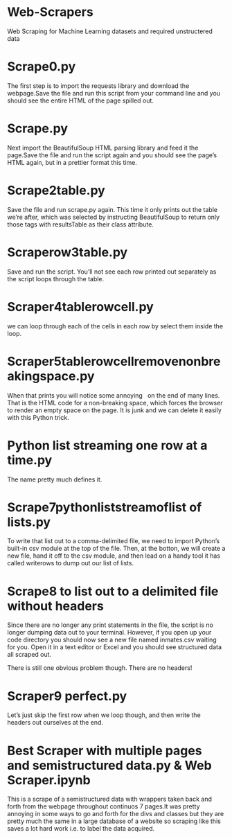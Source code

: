# Web-Scrapers
Web Scraping for Machine Learning datasets and required unstructered data

# Scrape0.py
The first step is to import the requests library and download the webpage.Save the file and run this script from your command line and you should see the entire HTML of the page spilled out.

# Scrape.py
Next import the BeautifulSoup HTML parsing library and feed it the page.Save the file and run the script again and you should see the page’s HTML again, but in a prettier format this time.

# Scrape2table.py
Save the file and run scrape.py again. This time it only prints out the table we’re after, which was selected by instructing BeautifulSoup to return only those <table> tags with resultsTable as their class attribute.
  
# Scraperow3table.py
Save and run the script. You’ll not see each row printed out separately as the script loops through the table.

# Scraper4tablerowcell.py
we can loop through each of the cells in each row by select them inside the loop.

# Scraper5tablerowcellremovenonbreakingspace.py
When that prints you will notice some annoying &nbsp; on the end of many lines. That is the HTML code for a non-breaking space, which forces the browser to render an empty space on the page. It is junk and we can delete it easily with this Python trick.

# Python list streaming one row at a time.py
The name pretty much defines it.

# Scrape7pythonliststreamoflist of lists.py
To write that list out to a comma-delimited file, we need to import Python’s built-in csv module at the top of the file. Then, at the botton, we will create a new file, hand it off to the csv module, and then lead on a handy tool it has called writerows to dump out our list of lists.

# Scrape8 to list out to a delimited file without headers
Since there are no longer any print statements in the file, the script is no longer dumping data out to your terminal. However, if you open up your code directory you should now see a new file named inmates.csv waiting for you. Open it in a text editor or Excel and you should see structured data all scraped out.

There is still one obvious problem though. There are no headers!

# Scraper9 perfect.py
 Let’s just skip the first row when we loop though, and then write the headers out ourselves at the end.
 
 
 # Best Scraper with multiple pages and semistructured data.py & Web Scraper.ipynb
This is a scrape of a semistructured data with wrappers taken back and forth from the webpage throughout continuos 7 pages.It was pretty annoying in some ways to go and forth for the divs and classes but they are pretty much the same in a large database of a website so scraping like this saves a lot hard work i.e. to label the data acquired.
